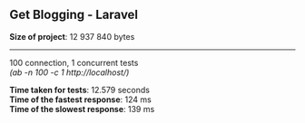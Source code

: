 Get Blogging - Laravel
---------------

__Size of project__: 12 937 840 bytes

---
100 connection, 1 concurrent tests  
_(ab -n 100 -c 1 http://localhost/)_

__Time taken for tests__: 12.579 seconds  
__Time of the fastest response__: 124 ms  
__Time of the slowest response__: 139 ms  